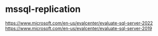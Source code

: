 # mssql-replication


https://www.microsoft.com/en-us/evalcenter/evaluate-sql-server-2022
https://www.microsoft.com/en-us/evalcenter/evaluate-sql-server-2019